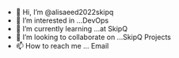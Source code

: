 - 👋 Hi, I’m @alisaeed2022skipq
- 👀 I’m interested in ...DevOps
- 🌱 I’m currently learning ...at SkipQ
- 💞️ I’m looking to collaborate on ...SkipQ Projects
- 📫 How to reach me ... Email

<!---
alisaeed2022skipq/alisaeed2022skipq is a ✨ special ✨ repository because its `README.md` (this file) appears on your GitHub profile.
You can click the Preview link to take a look at your changes.
--->
